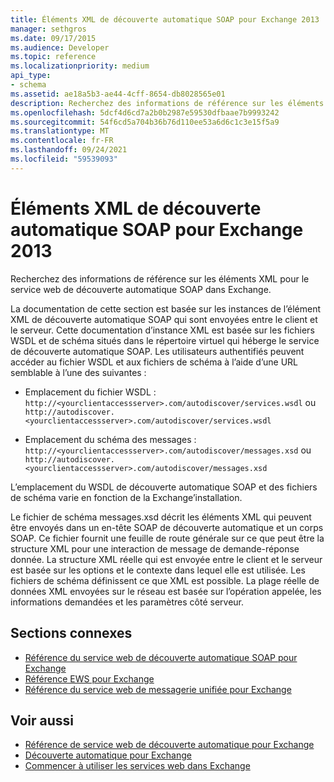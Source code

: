 ```yaml
---
title: Éléments XML de découverte automatique SOAP pour Exchange 2013
manager: sethgros
ms.date: 09/17/2015
ms.audience: Developer
ms.topic: reference
ms.localizationpriority: medium
api_type:
- schema
ms.assetid: ae18a5b3-ae44-4cff-8654-db8028565e01
description: Recherchez des informations de référence sur les éléments XML pour le service web de découverte automatique SOAP dans Exchange.
ms.openlocfilehash: 5dcf4d6cd7a2b0b2987e59530dfbaae7b9993242
ms.sourcegitcommit: 54f6cd5a704b36b76d110ee53a6d6c1c3e15f5a9
ms.translationtype: MT
ms.contentlocale: fr-FR
ms.lasthandoff: 09/24/2021
ms.locfileid: "59539093"
---
```

# <a name="soap-autodiscover-xml-elements-for-exchange-2013"></a>Éléments XML de découverte automatique SOAP pour Exchange 2013

Recherchez des informations de référence sur les éléments XML pour le service web de découverte automatique SOAP dans Exchange.
  
La documentation de cette section est basée sur les instances de l’élément XML de découverte automatique SOAP qui sont envoyées entre le client et le serveur. Cette documentation d’instance XML est basée sur les fichiers WSDL et de schéma situés dans le répertoire virtuel qui héberge le service de découverte automatique SOAP. Les utilisateurs authentifiés peuvent accéder au fichier WSDL et aux fichiers de schéma à l’aide d’une URL semblable à l’une des suivantes :
  
- Emplacement du fichier WSDL : `http://<yourclientaccessserver>.com/autodiscover/services.wsdl` ou `http://autodiscover.<yourclientaccessserver>.com/autodiscover/services.wsdl`
    
- Emplacement du schéma des messages : `http://<yourclientaccessserver>.com/autodiscover/messages.xsd` ou `http://autodiscover.<yourclientaccessserver>.com/autodiscover/messages.xsd` 
    
L’emplacement du WSDL de découverte automatique SOAP et des fichiers de schéma varie en fonction de la Exchange’installation.
  
Le fichier de schéma messages.xsd décrit les éléments XML qui peuvent être envoyés dans un en-tête SOAP de découverte automatique et un corps SOAP. Ce fichier fournit une feuille de route générale sur ce que peut être la structure XML pour une interaction de message de demande-réponse donnée. La structure XML réelle qui est envoyée entre le client et le serveur est basée sur les options et le contexte dans lequel elle est utilisée. Les fichiers de schéma définissent ce que XML est possible. La plage réelle de données XML envoyées sur le réseau est basée sur l’opération appelée, les informations demandées et les paramètres côté serveur. 
  
## <a name="related-sections"></a>Sections connexes

- [Référence du service web de découverte automatique SOAP pour Exchange](soap-autodiscover-web-service-reference-for-exchange.md)    
- [Référence EWS pour Exchange](ews-reference-for-exchange.md)    
- [Référence du service web de messagerie unifiée pour Exchange](unified-messaging-web-service-reference-for-exchange.md)
    
## <a name="see-also"></a>Voir aussi

- [Référence de service web de découverte automatique pour Exchange](autodiscover-web-service-reference-for-exchange.md)
- [Découverte automatique pour Exchange](../exchange-web-services/autodiscover-for-exchange.md)
- [Commencer à utiliser les services web dans Exchange](../exchange-web-services/start-using-web-services-in-exchange.md)
    

